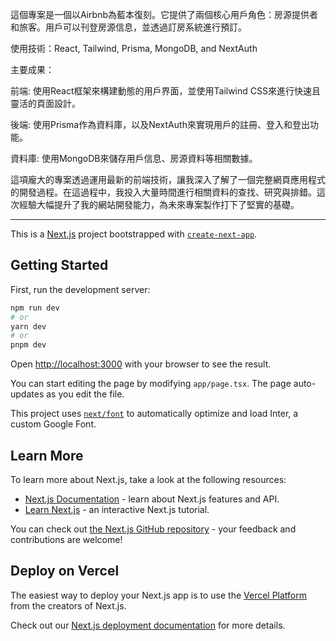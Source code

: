 這個專案是一個以Airbnb為藍本復刻。它提供了兩個核心用戶角色：房源提供者和旅客。用戶可以刊登房源信息，並透過訂房系統進行預訂。



使用技術：React, Tailwind, Prisma, MongoDB, and NextAuth



主要成果：

前端: 使用React框架來構建動態的用戶界面，並使用Tailwind CSS來進行快速且靈活的頁面設計。

後端: 使用Prisma作為資料庫，以及NextAuth來實現用戶的註冊、登入和登出功能。

資料庫: 使用MongoDB來儲存用戶信息、房源資料等相關數據。

 

這項龐大的專案透過運用最新的前端技術，讓我深入了解了一個完整網頁應用程式的開發過程。在這過程中，我投入大量時間進行相關資料的查找、研究與排錯。這次經驗大幅提升了我的網站開發能力，為未來專案製作打下了堅實的基礎。

-----------------------------------------------------------------------------------------------------------------------------------------------------------

This is a [Next.js](https://nextjs.org/) project bootstrapped with [`create-next-app`](https://github.com/vercel/next.js/tree/canary/packages/create-next-app).

## Getting Started

First, run the development server:

```bash
npm run dev
# or
yarn dev
# or
pnpm dev
```

Open [http://localhost:3000](http://localhost:3000) with your browser to see the result.

You can start editing the page by modifying `app/page.tsx`. The page auto-updates as you edit the file.

This project uses [`next/font`](https://nextjs.org/docs/basic-features/font-optimization) to automatically optimize and load Inter, a custom Google Font.

## Learn More

To learn more about Next.js, take a look at the following resources:

- [Next.js Documentation](https://nextjs.org/docs) - learn about Next.js features and API.
- [Learn Next.js](https://nextjs.org/learn) - an interactive Next.js tutorial.

You can check out [the Next.js GitHub repository](https://github.com/vercel/next.js/) - your feedback and contributions are welcome!

## Deploy on Vercel

The easiest way to deploy your Next.js app is to use the [Vercel Platform](https://vercel.com/new?utm_medium=default-template&filter=next.js&utm_source=create-next-app&utm_campaign=create-next-app-readme) from the creators of Next.js.

Check out our [Next.js deployment documentation](https://nextjs.org/docs/deployment) for more details.
